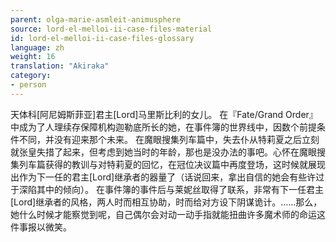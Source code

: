 ```yaml
---
parent: olga-marie-asmleit-animusphere
source: lord-el-melloi-ii-case-files-material
id: lord-el-melloi-ii-case-files-glossary
language: zh
weight: 16
translation: "Akiraka"
category:
- person
---
```


天体科[阿尼姆斯菲亚]君主[Lord]马里斯比利的女儿。
在『Fate/Grand Order』中成为了人理续存保障机构迦勒底所长的她，在事件簿的世界线中，因数个前提条件不同，并没有迎来那个未来。
在魔眼搜集列车篇中，失去仆从特莉夏之后立刻就张皇失措了起来，但考虑到她当时的年龄，那也是没办法的事吧。心怀在魔眼搜集列车篇获得的教训与对特莉夏的回忆，在冠位决议篇中再度登场，这时候就展现出作为下一任的君主[Lord]继承者的器量了（话说回来，拿出自信的她会有些许过于深陷其中的倾向）。
在事件簿的事件后与莱妮丝取得了联系，非常有下一任君主[Lord]继承者的风格，两人时而相互协助，时而给对方设下阴谋诡计。……那么，她什么时候才能察觉到呢，自己偶尔会对动一动手指就能扭曲许多魔术师的命运这件事报以微笑。
